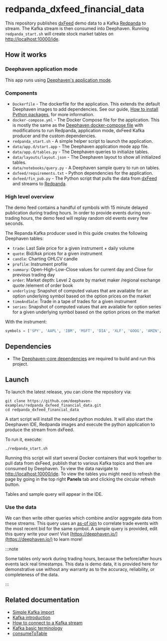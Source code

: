 # redpanda_dxfeed_financial_data

This repository publishes [dxFeed](https://dxfeed.com/) demo data to a Kafka [Redpanda](https://vectorized.io/) to stream. The Kafka stream is then consumed into Deephaven. Running `redpanda_start.sh` will create stock market tables on [http://localhost:10000/ide](http://localhost:10000/ide).

## How it works

### Deephaven application mode

This app runs using [Deephaven's application mode](https://deephaven.io/core/docs/how-to-guides/app-mode/).


### Components

* `Dockerfile` - The dockerfile for the application. This extends the default Deephaven images to add dependencies. See our guide, [How to install Python packages](https://deephaven.io/core/docs/how-to-guides/install-python-packages/#add-packages-to-a-custom-docker-image), for more information.
* `docker-compose.yml` - The Docker Compose file for the application. This is mostly the same as the [Deephaven docker-compose file](https://raw.githubusercontent.com/deephaven/deephaven-core/main/containers/python-examples/docker-compose.yml) with modifications to run Redpanda, application mode,  dxFeed Kafka producer and the custom dependencies.
* `redpanda_start.sh` - A simple helper script to launch the application.
* `data/app.d/start.app` - The Deephaven application mode app file.
* `data/app.d/tables.py` - The Deephaven queries to initialize tables.
* `data/layouts/layout.json` - The Deephaven layout to show all initialized tables.
* `data/notebooks/query.py` - A Deephaven sample query to run on tables.
* `dxfeed/requirements.txt` - Python dependencies for the application.
* `dxfeed/fin_pub.py` - The Python script that pulls the data from [dxFeed](https://dxfeed.com/) and streams to [Redpanda](https://vectorized.io/).


### High level overview

The demo feed contains a handful of symbols with 15 minute delayed publication during trading hours. In order to provide events during non-trading hours, the demo feed will replay random old events every few seconds.

The Repanda Kafka producer used in this guide creates the following Deephaven tables:

- `trade`: Last Sale price for a given instrument + daily volume
- `quote`: Bid/Ask prices for a given instrument
- `candle`: Charting OHLCV candle
- `profile`: Instrument profile
- `summary`: Open-High-Low-Close values for current day and Close for previous trading day
- `order`: Market depth: Level 2 quote by market maker /regional exchange quote /element of order book
- `underlying`: Snapshot of computed values that are available for an option underlying symbol based on the option prices on the market
- `timeAndSale`: Trade in a tape of trades for a given instrument
- `series`: Snapshot of computed values that are available for option series for a given underlying symbol based on the option prices on the market


With the instrument:

```python
symbols = ['SPY', 'AAPL', 'IBM', 'MSFT', 'DIA', 'XLF', 'GOOG', 'AMZN', 'TSLA', 'SPX', 'HPQ', 'CSCO', 'INTC', 'AXP']
```

## Dependencies

* The [Deephaven-core dependencies](https://github.com/deephaven/deephaven-core#required-dependencies) are required to build and run this project.

## Launch

To launch the latest release, you can clone the repository via:

```shell
git clone https://github.com/deephaven-examples/redpanda_dxfeed_financial_data.git
cd redpanda_dxfeed_financial_data
```

A start script will install the needed python modules. It will also start the Deephaven IDE, Redpanda images and execute the python application to produce the stream from dxFeed.

To run it, execute:

```shell
./redpanda_start.sh
```

Running this script will start several Docker containers that work together to pull data from dxFeed, publish that to various Kafka topics and then are consumed by Deephaven. To view the data navigate to [http://localhost:10000/ide](http://localhost:10000/ide).  To view the tables you might need to refresh the page by going in the top right **Panels** tab and clicking the circular refresh button.

Tables and sample query will appear in the IDE.

### Use the data

We can then write other queries which combine and/or aggregate data from these streams. This query uses an [as-of join](https://deephaven.io/core/docs/reference/table-operations/join/aj/) to correlate trade events with the most recent bid for the same symbol. A sample query is provided, edit this query write your own! Visit [https://deephaven.io/](https://deephaven.io/) to learn more!

:::note

Some tables only work during trading hours, because the before/after hours events lack real timestamps.  This data is demo data, it is provided here for demonstrative use without any warranty as to the accuracy, reliability, or completeness of the data.

:::

## Related documentation

- [Simple Kafka import](https://deephaven.io/core/docs/how-to-guides/kafka-simple/)
- [Kafka introduction](https://deephaven.io/core/docs/conceptual/kafka-in-deephaven/)
- [How to connect to a Kafka stream](https://deephaven.io/core/docs/how-to-guides/kafka-stream/)
- [Kafka basic terminology](https://deephaven.io/core/docs/conceptual/kafka-basic-terms/)
- [consumeToTable](https://deephaven.io/core/docs/reference/data-import-export/Kafka/consumeToTable/)
